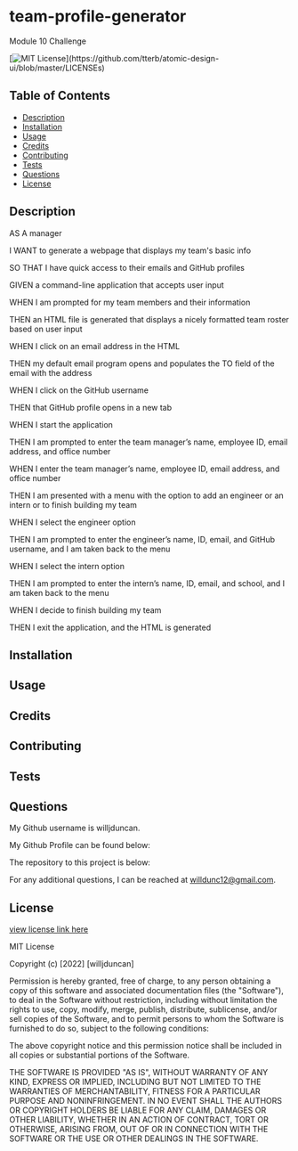 # team-profile-generator
Module 10 Challenge

[![MIT License](https://img.shields.io/apm/l/atomic-design-ui.svg?)](https://github.com/tterb/atomic-design-ui/blob/master/LICENSEs)

        

## Table of Contents
- [Description](#description)
- [Installation](#installation)
- [Usage](#usage)
- [Credits](#credits)
- [Contributing](#contributing)
- [Tests](#tests)
- [Questions](#questions)
- [License](#license)  
        



## Description

AS A manager

I WANT to generate a webpage that displays my team's basic info

SO THAT I have quick access to their emails and GitHub profiles

<!-- README Generator is a program that creates READMEs. As such: -->

GIVEN a command-line application that accepts user input

WHEN I am prompted for my team members and their information

THEN an HTML file is generated that displays a nicely formatted team roster based on user input

WHEN I click on an email address in the HTML

THEN my default email program opens and populates the TO field of the email with the address

WHEN I click on the GitHub username

THEN that GitHub profile opens in a new tab

WHEN I start the application

THEN I am prompted to enter the team manager’s name, employee ID, email address, and office number

WHEN I enter the team manager’s name, employee ID, email address, and office number

THEN I am presented with a menu with the option to add an engineer or an intern or to finish building my team

WHEN I select the engineer option

THEN I am prompted to enter the engineer’s name, ID, email, and GitHub username, and I am taken back to the menu

WHEN I select the intern option

THEN I am prompted to enter the intern’s name, ID, email, and school, and I am taken back to the menu

WHEN I decide to finish building my team

THEN I exit the application, and the HTML is generated

<!-- This project was designed to familiarize myself better with Node.js. The completed project should allow me and whoever uses the program to more quickly and easily render README files for future projects and challenges, thus leaving more time to work with actual code. The READMEs should be high-quality and the template dynamic so that it can work in different situations. By the end, I should feel more comfortable with Node and back-end development, thus allowing me to continue confidently in my learning.  -->


## Installation

<!-- Links to the repository and deployed website can be found at [Questions](#questions).

Because this project runs from the machine and not the browser, it cannot be deployed. The project is on github, however. You must first clone the repo, then run the command "npm install" on the Terminal/Command Line in order to download the dependencies. From there, you can create your own README.  -->


## Usage

<!-- Once the project is cloned and the dependencies downloaded, type "node index" to run the program. The program will provide you with multiple prompts to fill out, including description, picking a license, lising credits, and so forth. Fill them out with your respective information. When you're done, your new README should appear in the dist folder for you to copy and place in your own personal project. 

An example of the markdown code is below: 

![screenshot of markdown](/images/screenshot-markdown.png)

A video explaining and demonstrating the app's functionality is below:

[https://drive.google.com/file/d/1S0GGCxyXe6GJ1V3R8rtoEueWn19IoZQi/view](https://drive.google.com/file/d/1S0GGCxyXe6GJ1V3R8rtoEueWn19IoZQi/view) -->


## Credits

<!-- The coding boot camp Professional README Guide found at https://coding-boot-camp.github.io/full-stack/github/professional-readme-guide was used as a template for this README. 
The license was picked from [https://choosealicense.com/](https://choosealicense.com/).
Other credits include: 
Bootcamp Modules, Bootcamp Challenges, npm
No TAs or classmates were used in the making of this challenge. Most influence was taken particualrly from Module 9. Node.js and NPM's Inquirer were also used. Tterb's github repository for README badges found at [https://gist.github.com/tterb/982ae14a9307b80117dbf49f624ce0e8](https://gist.github.com/tterb/982ae14a9307b80117dbf49f624ce0e8) was used to get the badges. -->



## Contributing

<!-- Other items to be added can be badges, further options for credits, additional license options, ways to easily upload screenshots, a way to easily toss in the User Story and Acceptance Criteria, and a place to add features. Any other additions are certainly welcome. Just don't break anything.  -->


## Tests

<!-- In order to test, you'll simply need to run the application and try out different combos. You can also create mock data to test the layout and presentation of that data.  -->


## Questions

My Github username is willjduncan.


My Github Profile can be found below:

<!-- [https://github.com/willjduncan](https://github.com/willjduncan) -->


The repository to this project is below:

<!-- [https://github.com/willjduncan/README-generator.git](https://github.com/willjduncan/README-generator.git) -->


For any additional questions, I can be reached at willdunc12@gmail.com.



## License

[view license link here](https://choosealicense.com/licenses/mit/)

        
MIT License

Copyright (c) [2022] [willjduncan]

Permission is hereby granted, free of charge, to any person obtaining a copy
of this software and associated documentation files (the "Software"), to deal
in the Software without restriction, including without limitation the rights
to use, copy, modify, merge, publish, distribute, sublicense, and/or sell
copies of the Software, and to permit persons to whom the Software is
furnished to do so, subject to the following conditions:

The above copyright notice and this permission notice shall be included in all
copies or substantial portions of the Software.

THE SOFTWARE IS PROVIDED "AS IS", WITHOUT WARRANTY OF ANY KIND, EXPRESS OR
IMPLIED, INCLUDING BUT NOT LIMITED TO THE WARRANTIES OF MERCHANTABILITY,
FITNESS FOR A PARTICULAR PURPOSE AND NONINFRINGEMENT. IN NO EVENT SHALL THE
AUTHORS OR COPYRIGHT HOLDERS BE LIABLE FOR ANY CLAIM, DAMAGES OR OTHER
LIABILITY, WHETHER IN AN ACTION OF CONTRACT, TORT OR OTHERWISE, ARISING FROM,
OUT OF OR IN CONNECTION WITH THE SOFTWARE OR THE USE OR OTHER DEALINGS IN THE
SOFTWARE.

